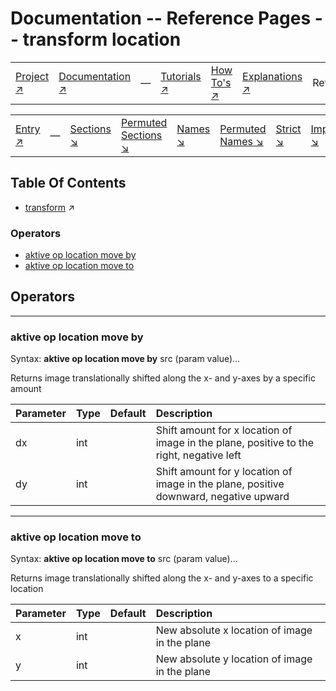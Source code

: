 # Documentation -- Reference Pages -- transform location

||||||||
|---|---|---|---|---|---|---|
|[Project ↗](../../README.md)|[Documentation ↗](../index.md)|&mdash;|[Tutorials ↗](../tutorials.md)|[How To's ↗](../howtos.md)|[Explanations ↗](../explanations.md)|References|

|||||||||
|---|---|---|---|---|---|---|---|
|[Entry ↗](index.md)|&mdash;|[Sections ↘](index.md#sectree)|[Permuted Sections ↘](bypsections.md)|[Names ↘](byname.md)|[Permuted Names ↘](bypnames.md)|[Strict ↘](strict.md)|[Implementations ↘](bylang.md)|

## Table Of Contents

  - [transform](transform.md) ↗


### Operators

 - [aktive op location move by](#op_location_move_by)
 - [aktive op location move to](#op_location_move_to)

## Operators

---
### <a name='op_location_move_by'></a> aktive op location move by

Syntax: __aktive op location move by__ src (param value)...

Returns image translationally shifted along the x- and y-axes by a specific amount

|Parameter|Type|Default|Description|
|:---|:---|:---|:---|
|dx|int||Shift amount for x location of image in the plane, positive to the right, negative left|
|dy|int||Shift amount for y location of image in the plane, positive downward, negative upward|

---
### <a name='op_location_move_to'></a> aktive op location move to

Syntax: __aktive op location move to__ src (param value)...

Returns image translationally shifted along the x- and y-axes to a specific location

|Parameter|Type|Default|Description|
|:---|:---|:---|:---|
|x|int||New absolute x location of image in the plane|
|y|int||New absolute y location of image in the plane|

